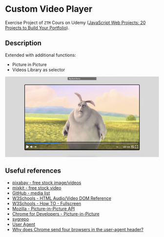 # Custom Video Player

Exercise Project of `ZTM` Cours on Udemy ([JavaScript Web Projects: 20 Projects to Build Your Portfolio](https://www.udemy.com/course/javascript-web-projects-to-build-your-portfolio-resume)).

## Description

Extended with additional functions:

- Picture in Picture
- Videos Library as selector

![Big-Buck-Bunny-Video](./assets/img/Big-Buck-Bunny-Video.png "Big Buck Bunny - Video")

## Useful references

- [pixabay - free stock image/videos](https://pixabay.com)
- [mixkit - free stock video](https://mixkit.co/free-stock-video/)
- [GitHub - media list](https://gist.github.com/jsturgis/3b19447b304616f18657)
- [W3Schools - HTML Audio/Video DOM Reference](https://www.w3schools.com/tags/ref_av_dom.asp)
- [W3Schools - How TO - Fullscreen](https://www.w3schools.com/howto/howto_js_fullscreen.asp)
- [Mozilla - Picture-in-Picture API](https://developer.mozilla.org/en-US/docs/Web/API/Picture-in-Picture_API)
- [Chrome for Developers - Picture-in-Picture](https://developer.chrome.com/docs/web-platform/document-picture-in-picture)
- [svgrepo](https://www.svgrepo.com/)
- [User Agent](https://developer.mozilla.org/en-US/docs/Web/HTTP/Browser_detection_using_the_user_agent)
- [Why does Chrome send four browsers in the user-agent header?](https://security.stackexchange.com/questions/126407/why-does-chrome-send-four-browsers-in-the-user-agent-header)